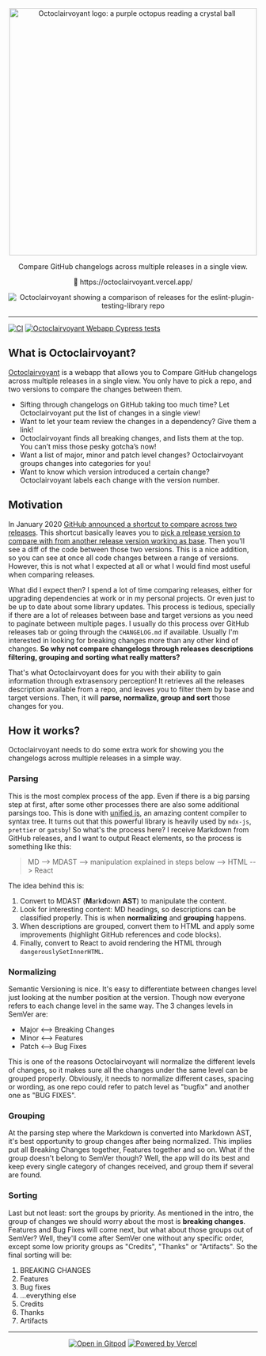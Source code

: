 <div align="center">
  <img
    src="https://github.com/octoclairvoyant/octoclairvoyant-webapp/blob/main/public/mascot-logo.png?raw=true"
    height="500"
    width="500"
    alt="Octoclairvoyant logo: a purple octopus reading a crystal ball"
  >
  <p>Compare GitHub changelogs across multiple releases in a single view.</p>
  <p>
    <span role="img" aria-label="Crystall ball">🔮</span> https://octoclairvoyant.vercel.app/
  </p>

  <img src="https://github.com/octoclairvoyant/octoclairvoyant-webapp/blob/main/public/browser-preview.png?raw=true" alt="Octoclairvoyant showing a comparison of releases for the eslint-plugin-testing-library repo" >
</div>

<hr>

[![CI](https://github.com/octoclairvoyant/octoclairvoyant-webapp/actions/workflows/ci.yml/badge.svg)](https://github.com/octoclairvoyant/octoclairvoyant-webapp/actions/workflows/ci.yml)
[![Octoclairvoyant Webapp Cypress tests](https://img.shields.io/endpoint?url=https://dashboard.cypress.io/badge/simple/u8grd8&style=flat&logo=cypress)](https://dashboard.cypress.io/projects/u8grd8/runs)

## What is Octoclairvoyant?

[Octoclairvoyant](https://octoclairvoyant.vercel.app/) is a webapp that allows you to Compare GitHub changelogs across multiple releases in a single view. You only have to pick a repo, and two versions to compare the changes between them.

- Sifting through changelogs on GitHub taking too much time? Let Octoclairvoyant put the list of changes in a single view!
- Want to let your team review the changes in a dependency? Give them a link!
- Octoclairvoyant finds all breaking changes, and lists them at the top. You can’t miss those pesky gotcha’s now!
- Want a list of major, minor and patch level changes? Octoclairvoyant groups changes into categories for you!
- Want to know which version introduced a certain change? Octoclairvoyant labels each change with the version number.

## Motivation

In January 2020 [GitHub announced a shortcut to compare across two releases](https://github.blog/changelog/2020-01-13-shortcut-to-compare-across-two-releases/).
This shortcut basically leaves you to [pick a release version to compare with from another release version working as base](https://help.github.com/en/github/administering-a-repository/comparing-releases).
Then you'll see a diff of the code between those two versions.
This is a nice addition, so you can see at once all code changes between a range of versions.
However, this is not what I expected at all or what I would find most useful when comparing releases.

What did I expect then?
I spend a lot of time comparing releases, either for upgrading dependencies at work or in my personal projects.
Or even just to be up to date about some library updates.
This process is tedious, specially if there are a lot of releases between base and target versions as you need to paginate between multiple pages.
I usually do this process over GitHub releases tab or going through the `CHANGELOG.md` if available.
Usually I'm interested in looking for breaking changes more than any other kind of changes.
**So why not compare changelogs through releases descriptions filtering, grouping and sorting what really matters?**

That's what Octoclairvoyant does for you with their ability to gain information through extrasensory perception!
It retrieves all the releases description available from a repo, and leaves you to filter them by base and target versions.
Then, it will **parse, normalize, group and sort** those changes for you.

## How it works?

Octoclairvoyant needs to do some extra work for showing you the changelogs across multiple releases in a simple way.

### Parsing

This is the most complex process of the app.
Even if there is a big parsing step at first, after some other processes there are also some additional parsings too.
This is done with [unified js](https://unifiedjs.com/), an amazing content compiler to syntax tree.
It turns out that this powerful library is heavily used by `mdx-js`, `prettier` or `gatsby`!
So what's the process here?
I receive Markdown from GitHub releases, and I want to output React elements, so the process is something like this:

> MD --> MDAST --> manipulation explained in steps below --> HTML --> React

The idea behind this is:

1. Convert to MDAST (**M**ark**d**own **AST**) to manipulate the content.
2. Look for interesting content: MD headings, so descriptions can be classified properly. This is when **normalizing** and **grouping** happens.
3. When descriptions are grouped, convert them to HTML and apply some improvements (highlight GitHub references and code blocks).
4. Finally, convert to React to avoid rendering the HTML through `dangerouslySetInnerHTML`.

### Normalizing

Semantic Versioning is nice.
It's easy to differentiate between changes level just looking at the number position at the version.
Though now everyone refers to each change level in the same way.
The 3 changes levels in SemVer are:

- Major <--> Breaking Changes
- Minor <--> Features
- Patch <--> Bug Fixes

This is one of the reasons Octoclairvoyant will normalize the different levels of changes, so it makes sure all the changes under the same level can be grouped properly.
Obviously, it needs to normalize different cases, spacing or wording, as one repo could refer to patch level as "bugfix" and another one as "BUG FIXES".

### Grouping

At the parsing step where the Markdown is converted into Markdown AST, it's best opportunity to group changes after being normalized.
This implies put all Breaking Changes together, Features together and so on.
What if the group doesn't belong to SemVer though?
Well, the app will do its best and keep every single category of changes received, and group them if several are found.

### Sorting

Last but not least: sort the groups by priority.
As mentioned in the intro, the group of changes we should worry about the most is **breaking changes**.
Features and Bug Fixes will come next, but what about those groups out of SemVer?
Well, they'll come after SemVer one without any specific order, except some low priority groups as "Credits", "Thanks" or "Artifacts".
So the final sorting will be:

1. BREAKING CHANGES
2. Features
3. Bug fixes
4. ...everything else
5. Credits
6. Thanks
7. Artifacts

<hr>
<div align="center">
  <a href="https://gitpod.io/#https://github.com/octoclairvoyant/octoclairvoyant-webapp"><img src="https://gitpod.io/button/open-in-gitpod.svg" alt="Open in Gitpod"/></a>
  <a href="https://vercel.com/?utm_source=octoclairvoyant-team&utm_campaign=oss">
    <img
      src="https://www.datocms-assets.com/31049/1618983297-powered-by-vercel.svg"
      alt="Powered by Vercel"
    >
  </a>
</div>
